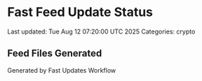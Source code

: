 # Fast Feed Update Status
Last updated: Tue Aug 12 07:20:00 UTC 2025
Categories: crypto

## Feed Files Generated

Generated by Fast Updates Workflow
